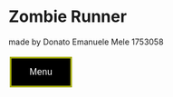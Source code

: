 # Zombie Runner
made by Donato Emanuele Mele 1753058

<style>
        .button {
            background-color: black;
            border: 3px solid #a6ad11;
            color: white;
            padding: 15px 32px;
            text-align: center;
            text-decoration: none;
            display: inline-block;
            font-size: 16px;
            margin: 4px 2px;
            cursor: pointer;
        }

        .button:hover {
            background-color: rgb(144, 146, 17);
        }
</style>



<button class="button" onclick="location.href='https://sapienzainteractivegraphicscourse.github.io/final-project-emanuele/index.html';">Menu</button>
